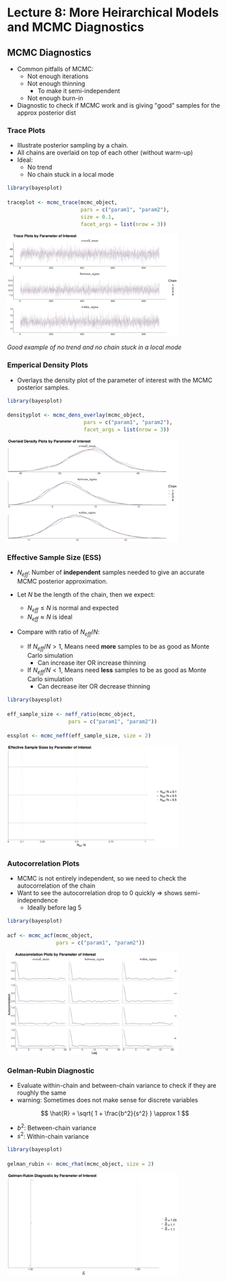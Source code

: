 # Lecture 8: More Heirarchical Models and MCMC Diagnostics

## MCMC Diagnostics

- Common pitfalls of MCMC:
  - Not enough iterations
  - Not enough thinning
    - To make it semi-independent
  - Not enough burn-in
- Diagnostic to check if MCMC work and is giving "good" samples for the approx posterior dist

### Trace Plots

- Illustrate posterior sampling by a chain.
- All chains are overlaid on top of each other (without warm-up)
- Ideal:
  - No trend
  - No chain stuck in a local mode

```r
library(bayesplot)

traceplot <- mcmc_trace(mcmc_object,
                        pars = c("param1", "param2"),
                        size = 0.1,
                        facet_args = list(nrow = 3))
```

<img src="images/8_trace.png" width="400">

_Good example of no trend and no chain stuck in a local mode_

### Emperical Density Plots

- Overlays the density plot of the parameter of interest with the MCMC posterior samples.

```r
library(bayesplot)

densityplot <- mcmc_dens_overlay(mcmc_object,
                         pars = c("param1", "param2"),
                         facet_args = list(nrow = 3))
```

<img src="images/8_density.png" width="400">

### Effective Sample Size (ESS)

- $N_{eff}$: Number of **independent** samples needed to give an accurate MCMC posterior approximation.
- Let $N$ be the length of the chain, then we expect:

  - $N_{eff} \leq N$ is normal and expected
  - $N_{eff} \approx N$ is ideal

- Compare with ratio of $N_{eff}/N$:
  - If $N_{eff}/N > 1$, Means need **more** samples to be as good as Monte Carlo simulation
    - Can increase iter OR increase thinning
  - If $N_{eff}/N < 1$, Means need **less** samples to be as good as Monte Carlo simulation
    - Can decrease iter OR decrease thinning

```r
library(bayesplot)

eff_sample_size <- neff_ratio(mcmc_object,
                    pars = c("param1", "param2"))

essplot <- mcmc_neff(eff_sample_size, size = 2)
```

<img src="images/8_ess.png" width="400">

### Autocorrelation Plots

- MCMC is not entirely independent, so we need to check the autocorrelation of the chain
- Want to see the autocorrelation drop to 0 quickly => shows semi-independence
  - Ideally before lag 5

```r
library(bayesplot)

acf <- mcmc_acf(mcmc_object,
                pars = c("param1", "param2"))
```

<img src="images/8_acf.png" width="400">

### Gelman-Rubin Diagnostic

- Evaluate within-chain and between-chain variance to check if they are roughly the same
- warning: Sometimes does not make sense for discrete variables

$$ \hat{R} = \sqrt{ 1 + \frac{b^2}{s^2} } \approx 1 $$

- $b^2$: Between-chain variance
- $s^2$: Within-chain variance

```r
library(bayesplot)

gelman_rubin <- mcmc_rhat(mcmc_object, size = 2)
```

<img src="images/8_rhat.png" width="400">
